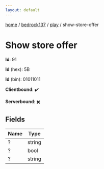 ```yaml
---
layout: default
---
```


[home](/)  /  [bedrock137](/protocol/bedrock137)  /  [play](/protocol/bedrock137/play)  /  show-store-offer

# Show store offer

**Id**: 91

**Id** (hex): 5B

**Id** (bin): 01011011

**Clientbound**: ✔️

**Serverbound**: ✖️

## Fields

Name | Type
---|---
? | string
? | bool
? | string

